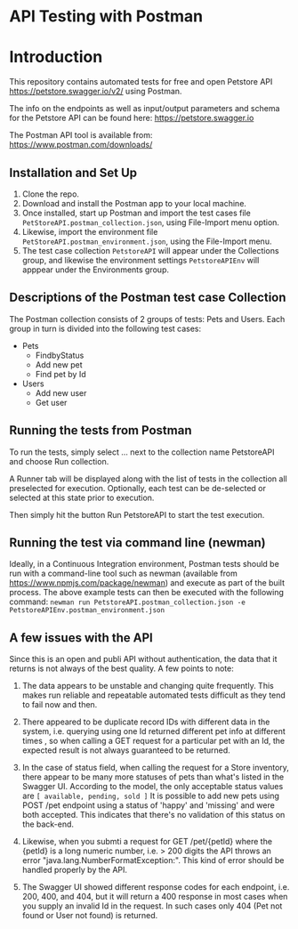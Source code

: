 # API Testing with Postman

# Introduction

This repository contains automated tests for free and open Petstore API https://petstore.swagger.io/v2/ using Postman.

The info on the endpoints as well as input/output parameters and schema for the Petstore API can be found here: https://petstore.swagger.io

The Postman API tool is available from: https://www.postman.com/downloads/

## Installation and Set Up
1. Clone the repo.
2. Download and install the Postman app to your local machine.
3. Once installed, start up Postman and import the test cases file ```PetStoreAPI.postman_collection.json```, using File-Import menu option.
4. Likewise, import the environment file ```PetStoreAPI.postman_environment.json```, using the File-Import menu.
5. The test case collection ```PetstoreAPI``` will appear under the Collections group, and likewise the environment settings ```PetstoreAPIEnv``` will apppear under the Environments group.

## Descriptions of the Postman test case Collection

The Postman collection consists of 2 groups of tests: Pets and Users. Each group in turn is divided into the following test cases:

* Pets
  * FindbyStatus
  * Add new pet
  * Find pet by Id
* Users
  * Add new user
  * Get user


## Running the tests from Postman
To run the tests, simply select ... next to the collection name PetstoreAPI and choose Run collection.

A Runner tab will be displayed along with the list of tests in the collection all preselected for execution. Optionally, each test can be de-selected or selected at this state prior to execution.

Then simply hit the button Run PetstoreAPI to start the test execution.

## Running the test via command line (newman)

Ideally, in a Continuous Integration environment, Postman tests should be run with a command-line tool such as newman (available from https://www.npmjs.com/package/newman) and execute as part of the built process. The above example tests can then be executed with the following command:
`newman run PetstoreAPI.postman_collection.json -e PetstoreAPIEnv.postman_environment.json`

## A few issues with the API
Since this is an open and publi API without authentication, the data that it returns is not always of the best quality. A few points to note:

1. The data appears to be unstable and changing quite frequently. This makes run reliable and repeatable automated tests difficult as they tend to fail now and then.

2. There appeared to be duplicate record IDs with different data in the system, i.e. querying using one Id returned different pet info at different times , so when calling a GET request for a particular pet with an Id, the expected result is not always guaranteed to be returned.

3. In the case of status field, when calling the request for a Store inventory, there appear to be many more statuses of pets than what's listed in the Swagger UI.  According to the model, the only acceptable status values are `[ available, pending, sold ]`
It is possible to add new pets using POST /pet endpoint using a status of 'happy' and 'missing' and were both accepted. This indicates that there's no validation of this status on the back-end.

4. Likewise, when you submti a request for GET /pet/{petId} where the {petId} is a long numeric number, i.e. > 200 digits the API throws an error "java.lang.NumberFormatException:". This kind of error should be handled properly by the API.

5. The Swagger UI showed different response codes for each endpoint, i.e. 200, 400, and 404, but it will return a 400 response in most cases when you supply an invalid Id in the request. In such cases only 404 (Pet not found or User not found) is returned.




